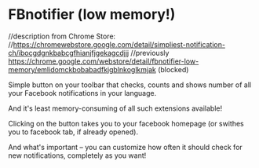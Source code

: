 # FBnotifier (low memory!)

//description from Chrome Store:
//https://chromewebstore.google.com/detail/simpliest-notification-ch/ibocgdgnkbabcgfhianjfjgekagcdjjj
//previously https://chrome.google.com/webstore/detail/fbnotifier-low-memory/emlidomckbobabadfkjgblnkoglkmjak (blocked)

Simple button on your toolbar that checks, counts and shows number of all your Facebook notifications in your language.

And it's least memory-consuming of all such extensions available!

Clicking on the button takes you to your facebook homepage (or swithes you to facebook tab, if already opened).

And what's important – you can customize how often it should check for new notifications, completely as you want!

